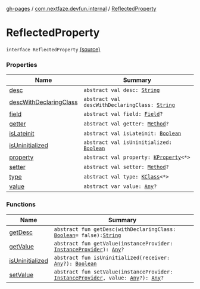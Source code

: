 [gh-pages](../../index.md) / [com.nextfaze.devfun.internal](../index.md) / [ReflectedProperty](./index.md)

# ReflectedProperty

`interface ReflectedProperty` [(source)](https://github.com/NextFaze/dev-fun/tree/master/devfun/src/main/java/com/nextfaze/devfun/internal/Reflected.kt#L66)

### Properties

| Name | Summary |
|---|---|
| [desc](desc.md) | `abstract val desc: `[`String`](https://kotlinlang.org/api/latest/jvm/stdlib/kotlin/-string/index.html) |
| [descWithDeclaringClass](desc-with-declaring-class.md) | `abstract val descWithDeclaringClass: `[`String`](https://kotlinlang.org/api/latest/jvm/stdlib/kotlin/-string/index.html) |
| [field](field.md) | `abstract val field: `[`Field`](https://developer.android.com/reference/java/lang/reflect/Field.html)`?` |
| [getter](getter.md) | `abstract val getter: `[`Method`](https://developer.android.com/reference/java/lang/reflect/Method.html)`?` |
| [isLateinit](is-lateinit.md) | `abstract val isLateinit: `[`Boolean`](https://kotlinlang.org/api/latest/jvm/stdlib/kotlin/-boolean/index.html) |
| [isUninitialized](is-uninitialized.md) | `abstract val isUninitialized: `[`Boolean`](https://kotlinlang.org/api/latest/jvm/stdlib/kotlin/-boolean/index.html) |
| [property](property.md) | `abstract val property: `[`KProperty`](https://kotlinlang.org/api/latest/jvm/stdlib/kotlin.reflect/-k-property/index.html)`<*>` |
| [setter](setter.md) | `abstract val setter: `[`Method`](https://developer.android.com/reference/java/lang/reflect/Method.html)`?` |
| [type](type.md) | `abstract val type: `[`KClass`](https://kotlinlang.org/api/latest/jvm/stdlib/kotlin.reflect/-k-class/index.html)`<*>` |
| [value](value.md) | `abstract var value: `[`Any`](https://kotlinlang.org/api/latest/jvm/stdlib/kotlin/-any/index.html)`?` |

### Functions

| Name | Summary |
|---|---|
| [getDesc](get-desc.md) | `abstract fun getDesc(withDeclaringClass: `[`Boolean`](https://kotlinlang.org/api/latest/jvm/stdlib/kotlin/-boolean/index.html)` = false): `[`String`](https://kotlinlang.org/api/latest/jvm/stdlib/kotlin/-string/index.html) |
| [getValue](get-value.md) | `abstract fun getValue(instanceProvider: `[`InstanceProvider`](../../com.nextfaze.devfun.inject/-instance-provider/index.md)`): `[`Any`](https://kotlinlang.org/api/latest/jvm/stdlib/kotlin/-any/index.html)`?` |
| [isUninitialized](is-uninitialized.md) | `abstract fun isUninitialized(receiver: `[`Any`](https://kotlinlang.org/api/latest/jvm/stdlib/kotlin/-any/index.html)`?): `[`Boolean`](https://kotlinlang.org/api/latest/jvm/stdlib/kotlin/-boolean/index.html) |
| [setValue](set-value.md) | `abstract fun setValue(instanceProvider: `[`InstanceProvider`](../../com.nextfaze.devfun.inject/-instance-provider/index.md)`, value: `[`Any`](https://kotlinlang.org/api/latest/jvm/stdlib/kotlin/-any/index.html)`?): `[`Any`](https://kotlinlang.org/api/latest/jvm/stdlib/kotlin/-any/index.html)`?` |
